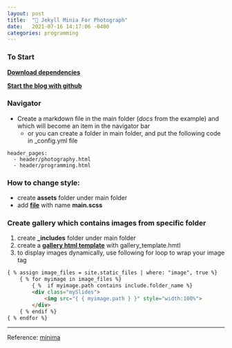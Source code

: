 ```yaml
---
layout: post
title:  "📔 Jekyll Minia For Photograph"
date:   2021-07-16 14:17:06 -0400
categories: programming
---
```



### To Start

[**Download dependencies**](https://jekyllrb.com/docs/installation/)

[**Start the blog with github**](https://docs.github.com/en/pages/setting-up-a-github-pages-site-with-jekyll/creating-a-github-pages-site-with-jekyll)

### Navigator

-   Create a markdown file in the main folder (_docs_ from the example) and which will become an item in the navigator bar
    -   or you can create a folder in main folder, and put the following code in \_config.yml file

```
header_pages:
  - header/photography.html
  - header/programming.html
```

### How to change style:

-   create **assets** folder under main folder
-   add [**file**](https://github.com/jekyll/minima/blob/2.5-stable/assets/main.scss) with name **main.scss**

### Create gallery which contains images from specific folder

1.  create **\_includes** folder under main folder
2.  create a [**gallery html template**](https://www.w3schools.com/howto/howto_js_slideshow_gallery.asp) with gallery_template.hmtl
3.  to display images dynamically, use following for loop to wrap your image tag

```html
{ % assign image_files = site.static_files | where: "image", true %}
    { % for myimage in image_files %}
        { %  if myimage.path contains include.folder_name %}
        <div class="mySlides">
            <img src="{ { myimage.path } }" style="width:100%">
        </div>
    { % endif %}
{ % endfor %}
```

--- 

Reference: [minima](https://github.com/jekyll/minima/tree/2.5-stable)
